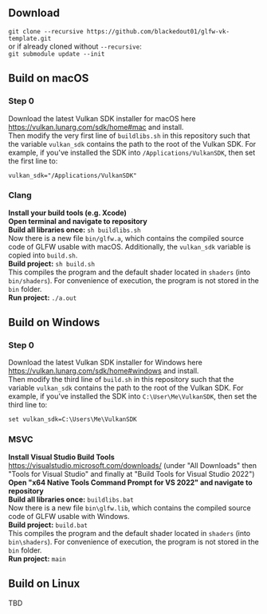 ## Download
`git clone --recursive https://github.com/blackedout01/glfw-vk-template.git`
<br/>or if already cloned without `--recursive`:
<br/>`git submodule update --init`

## Build on macOS

### Step 0
Download the latest Vulkan SDK installer for macOS here https://vulkan.lunarg.com/sdk/home#mac and install.
<br/>Then modify the very first line of `buildlibs.sh` in this repository such that the variable `vulkan_sdk` contains the path to the root of the Vulkan SDK. For example, if you've installed the SDK into `/Applications/VulkanSDK`, then set the first line to:
```
vulkan_sdk="/Applications/VulkanSDK"
```

### Clang
**Install your build tools (e.g. Xcode)**
<br/>**Open terminal and navigate to repository**
<br/>**Build all libraries once:** `sh buildlibs.sh`
<br/>Now there is a new file `bin/glfw.a`, which contains the compiled source code of GLFW usable with macOS. Additionally, the `vulkan_sdk` variable is copied into `build.sh`.
<br/>**Build project:** `sh build.sh`
<br/>This compiles the program and the default shader located in `shaders` (into `bin/shaders`). For convenience of execution, the program is not stored in the `bin` folder.
<br/>**Run project:** `./a.out`

## Build on Windows

### Step 0
Download the latest Vulkan SDK installer for Windows here https://vulkan.lunarg.com/sdk/home#windows and install.
<br/>Then modify the third line of `build.sh` in this repository such that the variable `vulkan_sdk` contains the path to the root of the Vulkan SDK. For example, if you've installed the SDK into `C:\User\Me\VulkanSDK`, then set the third line to:
```
set vulkan_sdk=C:\Users\Me\VulkanSDK
```

### MSVC
**Install Visual Studio Build Tools** https://visualstudio.microsoft.com/downloads/ (under "All Downloads" then "Tools for Visual Studio" and finally at "Build Tools for Visual Studio 2022")
<br/>**Open "x64 Native Tools Command Prompt for VS 2022" and navigate to repository**
<br/>**Build all libraries once:** `buildlibs.bat`
<br/>Now there is a new file `bin\glfw.lib`, which contains the compiled source code of GLFW usable with Windows.
<br/>**Build project:** `build.bat`
<br/>This compiles the program and the default shader located in `shaders` (into `bin\shaders`). For convenience of execution, the program is not stored in the `bin` folder.
<br/>**Run project:** `main`

## Build on Linux
TBD